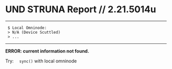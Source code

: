 # UND STRUNA Report // 2.21.5014u
---
```
 $ Local Omninode:
 > N/A (Device Scuttled)
 > ...
```
---

**ERROR: current information not found.**

Try:&emsp; `sync()` with local omninode